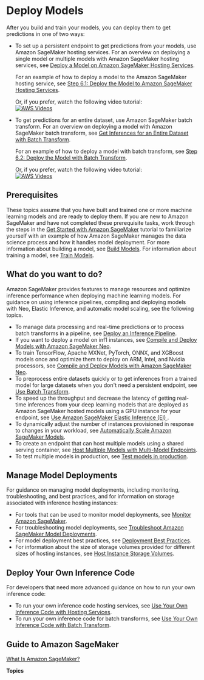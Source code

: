 # Deploy Models<a name="deploy-model"></a>

After you build and train your models, you can deploy them to get predictions in one of two ways:
+ To set up a persistent endpoint to get predictions from your models, use Amazon SageMaker hosting services\. For an overview on deploying a single model or multiple models with Amazon SageMaker hosting services, see [Deploy a Model on Amazon SageMaker Hosting Services](how-it-works-hosting.md)\.

  For an example of how to deploy a model to the Amazon SageMaker hosting service, see [Step 6\.1: Deploy the Model to Amazon SageMaker Hosting Services](ex1-deploy-model.md)\.

  Or, if you prefer, watch the following video tutorial:  
[![AWS Videos](http://img.youtube.com/vi/https://www.youtube.com/embed/KFuc2KWrTHs?list=PLhr1KZpdzukcOr_6j_zmSrvYnLUtgqsZz/0.jpg)](http://www.youtube.com/watch?v=https://www.youtube.com/embed/KFuc2KWrTHs?list=PLhr1KZpdzukcOr_6j_zmSrvYnLUtgqsZz)
+ To get predictions for an entire dataset, use Amazon SageMaker batch transform\. For an overview on deploying a model with Amazon SageMaker batch transform, see [Get Inferences for an Entire Dataset with Batch Transform](how-it-works-batch.md)\.

  For an example of how to deploy a model with batch transform, see [Step 6\.2: Deploy the Model with Batch Transform](ex1-batch-transform.md)\.

  Or, if you prefer, watch the following video tutorial:  
[![AWS Videos](http://img.youtube.com/vi/https://www.youtube.com/embed/Z9FtrRq0rc0?list=PLhr1KZpdzukcOr_6j_zmSrvYnLUtgqsZz/0.jpg)](http://www.youtube.com/watch?v=https://www.youtube.com/embed/Z9FtrRq0rc0?list=PLhr1KZpdzukcOr_6j_zmSrvYnLUtgqsZz)

## Prerequisites<a name="deploy-model-prereqs"></a>

These topics assume that you have built and trained one or more machine learning models and are ready to deploy them\. If you are new to Amazon SageMaker and have not completed these prerequisite tasks, work through the steps in the [Get Started with Amazon SageMaker](gs.md) tutorial to familiarize yourself with an example of how Amazon SageMaker manages the data science process and how it handles model deployment\. For more information about building a model, see [Build Models](build-model.md)\. For information about training a model, see [Train Models](train-model.md)\.

## What do you want to do?<a name="deploy-model-tasks"></a>

Amazon SageMaker provides features to manage resources and optimize inference performance when deploying machine learning models\. For guidance on using inference pipelines, compiling and deploying models with Neo, Elastic Inference, and automatic model scaling, see the following topics\.
+ To manage data processing and real\-time predictions or to process batch transforms in a pipeline, see [Deploy an Inference Pipeline](inference-pipelines.md)\. 
+ If you want to deploy a model on inf1 instances, see [Compile and Deploy Models with Amazon SageMaker Neo](neo.md)\.
+ To train TensorFlow, Apache MXNet, PyTorch, ONNX, and XGBoost models once and optimize them to deploy on ARM, Intel, and Nvidia processors, see [Compile and Deploy Models with Amazon SageMaker Neo](neo.md)\.
+ To preprocess entire datasets quickly or to get inferences from a trained model for large datasets when you don't need a persistent endpoint, see [Use Batch Transform](batch-transform.md)\.
+ To speed up the throughput and decrease the latency of getting real\-time inferences from your deep learning models that are deployed as Amazon SageMaker hosted models using a GPU instance for your endpoint, see [Use Amazon SageMaker Elastic Inference \(EI\) ](ei.md)\.
+ To dynamically adjust the number of instances provisioned in response to changes in your workload, see [Automatically Scale Amazon SageMaker Models](endpoint-auto-scaling.md)\.
+ To create an endpoint that can host multiple models using a shared serving container, see [ Host Multiple Models with Multi\-Model Endpoints](multi-model-endpoints.md)\.
+ To test multiple models in production, see [Test models in production](model-ab-testing.md)\.

## Manage Model Deployments<a name="deploy-model-manage"></a>

For guidance on managing model deployments, including monitoring, troubleshooting, and best practices, and for information on storage associated with inference hosting instances:
+ For tools that can be used to monitor model deployments, see [Monitor Amazon SageMaker](monitoring-overview.md)\.
+ For troubleshooting model deployments, see [Troubleshoot Amazon SageMaker Model Deployments](deploy-model-troubleshoot.md)\.
+ For model deployment best practices, see [Deployment Best Practices](best-practices.md)\.
+ For information about the size of storage volumes provided for different sizes of hosting instances, see [Host Instance Storage Volumes](host-instance-storage.md)\.

## Deploy Your Own Inference Code<a name="deploy-model-advanced"></a>

For developers that need more advanced guidance on how to run your own inference code:
+ To run your own inference code hosting services, see [Use Your Own Inference Code with Hosting Services](your-algorithms-inference-code.md)\. 
+ To run your own inference code for batch transforms, see [Use Your Own Inference Code with Batch Transform](your-algorithms-batch-code.md)\.

## Guide to Amazon SageMaker<a name="deploy-model-context"></a>

[What Is Amazon SageMaker?](whatis.md)

**Topics**